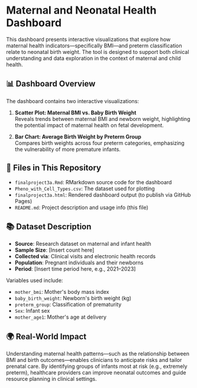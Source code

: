 # Maternal and Neonatal Health Dashboard

This dashboard presents interactive visualizations that explore how maternal health indicators—specifically BMI—and preterm classification relate to neonatal birth weight. The tool is designed to support both clinical understanding and data exploration in the context of maternal and child health.

## 📊 Dashboard Overview

The dashboard contains two interactive visualizations:

1. **Scatter Plot: Maternal BMI vs. Baby Birth Weight**  
   Reveals trends between maternal BMI and newborn weight, highlighting the potential impact of maternal health on fetal development.

2. **Bar Chart: Average Birth Weight by Preterm Group**  
   Compares birth weights across four preterm categories, emphasizing the vulnerability of more premature infants.

## 📁 Files in This Repository

- `finalproject3a.Rmd`: RMarkdown source code for the dashboard  
- `Pheno_with_Cell_Types.csv`: The dataset used for plotting  
- `finalproject3a.html`: Rendered dashboard output (to publish via GitHub Pages)  
- `README.md`: Project description and usage info (this file)

## 📚 Dataset Description

- **Source**: Research dataset on maternal and infant health  
- **Sample Size**: [Insert count here]  
- **Collected via**: Clinical visits and electronic health records  
- **Population**: Pregnant individuals and their newborns  
- **Period**: [Insert time period here, e.g., 2021–2023]

Variables used include:
- `mother_bmi`: Mother's body mass index  
- `baby_birth_weight`: Newborn's birth weight (kg)  
- `preterm_group`: Classification of prematurity  
- `Sex`: Infant sex  
- `mother_age1`: Mother's age at delivery

## 🌍 Real-World Impact

Understanding maternal health patterns—such as the relationship between BMI and birth outcomes—enables clinicians to anticipate risks and tailor prenatal care. By identifying groups of infants most at risk (e.g., extremely preterm), healthcare providers can improve neonatal outcomes and guide resource planning in clinical settings.

